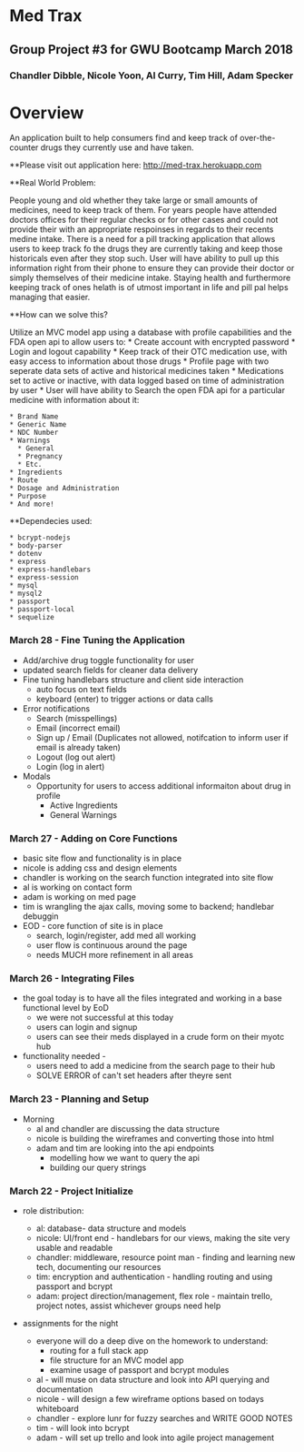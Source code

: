 # Med Trax

## Group Project #3 for GWU Bootcamp March 2018
### Chandler Dibble, Nicole Yoon, Al Curry, Tim Hill, Adam Specker

# Overview
An application built to help consumers find and keep track of over-the-counter drugs they currently use and have taken.

**Please visit out application here: http://med-trax.herokuapp.com

**Real World Problem:

People young and old whether they take large or small amounts of medicines, need to keep track of them. For years people have attended doctors offices for their regular checks or for other cases and could not provide their with an appropriate respoinses in regards to their recents medine intake. There is a need for a pill tracking application that allows users to keep track fo the drugs they are currently taking and keep those historicals even after they stop such. User will have ability to pull up this information right from their phone to ensure they can provide their doctor or simply themselves of their medicine intake. Staying health and furthermore keeping track of ones helath is of utmost important in life and pill pal helps managing that easier. 

**How can we solve this?

   Utilize an MVC model app using a database with profile capabilities and the FDA open api to allow users to:
    * Create account with encrypted password
      * Login and logout capability
    * Keep track of their OTC medication use, with easy access to information about those drugs
        * Profile page with two seperate data sets of active and historical medicines taken
        * Medications set to active or inactive, with data logged based on time of administration by user
    * User will have ability to Search the open FDA api for a particular medicine with information about it:
    
    * Brand Name
    * Generic Name
    * NDC Number
    * Warnings
      * General
      * Pregnancy
      * Etc. 
    * Ingredients
    * Route
    * Dosage and Administration
    * Purpose
    * And more!

**Dependecies used:

    * bcrypt-nodejs
    * body-parser
    * dotenv
    * express
    * express-handlebars
    * express-session
    * mysql
    * mysql2
    * passport
    * passport-local
    * sequelize
    
### March 28 - Fine Tuning the Application
* Add/archive drug toggle functionality for user
* updated search fields for cleaner data delivery
* Fine tuning handlebars structure and client side interaction
   * auto focus on text fields
   * keyboard (enter) to trigger actions or data calls
* Error notifications
   * Search (misspellings)
   * Email (incorrect email)
   * Sign up / Email (Duplicates not allowed, notifcation to inform user if email is already taken)
   * Logout (log out alert)
   * Login (log in alert)
* Modals
   * Opportunity for users to access additional informaiton about drug in profile
      * Active Ingredients
      * General Warnings
    
### March 27 - Adding on Core Functions
* basic site flow and functionality is in place
* nicole is adding css and design elements
* chandler is working on the search function integrated into site flow
* al is working on contact form
* adam is working on med page
* tim is wrangling the ajax calls, moving some to backend; handlebar debuggin
* EOD - core function of site is in place
    * search, login/register, add med all working
    * user flow is continuous around the page
    * needs MUCH more refinement in all areas

### March 26 - Integrating Files
* the goal today is to have all the files integrated and working in a base functional level by EoD
    * we were not successful at this today
    * users can login and signup
    * users can see their meds displayed in a crude form on their myotc hub
* functionality needed - 
    * users need to add a medicine from the search page to their hub
    * SOLVE ERROR of can't set headers after theyre sent
    
    
### March 23 - Planning and Setup
* Morning
    * al and chandler are discussing the data structure
    * nicole is building the wireframes and converting those into html
    * adam and tim are looking into the api endpoints
        * modelling how we want to query the api
        * building our query strings
    

### March 22 - Project Initialize 
* role distribution:
    * al: database- data structure and models
    * nicole: UI/front end - handlebars for our views, making the site very usable and readable
    * chandler: middleware, resource point man - finding and learning new tech, documenting our resources
    * tim: encryption and authentication - handling routing and using passport and bcrypt
    * adam: project direction/management, flex role - maintain trello, project notes, assist whichever groups need help

* assignments for the night
    * everyone will do a deep dive on the homework to understand:
        * routing for a full stack app
        * file structure for an MVC model app
        * examine usage of passport and bcrypt modules
    * al - will muse on data structure and look into API querying and documentation
    * nicole - will design a few wireframe options based on todays whiteboard
    * chandler - explore lunr for fuzzy searches and WRITE GOOD NOTES
    * tim - will look into bcrypt 
    * adam - will set up trello and look into agile project management


